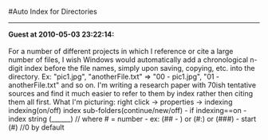 #Auto Index for Directories
<hr>
<b>Guest at 2010-05-03 23:22:14:</b><br /><br />
For a number of different projects in which I reference or cite a large number of files, I wish Windows would automatically add a chronological n-digit index before the file names, simply upon saving, copying, etc. into the directory. Ex: "pic1.jpg", "anotherFile.txt" => "00 - pic1.jpg", "01 - anotherFile.txt" and so on. I'm writing a research paper with 70ish tentative sources and find it much easier to refer to them by index rather then citing them all first.
What I'm picturing: right click -> properties -> indexing
indexing(on/off)
index sub-folders(continue/new/off)
- if indexing==on
    - index string (______) // where # = number
    - ex: (## - ) or (#:) or (###)
    - start (#) //0 by default
